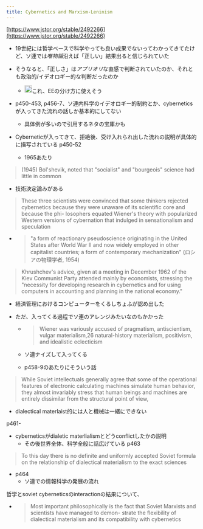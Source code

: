 ```yaml
---
title: Cybernetics and Marxism-Leninism
---
```


[https://www.jstor.org/stable/2492266](https://www.jstor.org/stable/2492266)

* 19世紀には哲学ベースで科学やっても良い成果でないってわかってきてたけど、ソ連では*唯物論*沿えば「正しい」結果出ると信じられていた

* そうなると、「正しさ」は*アプリオリ*な直感で判断されていたのか、それとも政治的/イデオロギー的な判断だったのか
  
  * <img src='https://scrapbox.io/api/pages/blu3mo-public/blu3mo/icon' alt='blu3mo.icon' height="19.5"/>これ、EEの分け方に使えそう
* p450-453, p456-7、ソ連内科学のイデオロギー的制約とか、cyberneticsが入ってきた流れの話しか基本的にしてない
  
  * 具体例が多いので引用するネタの宝庫かも
* Cyberneticが入ってきて、拒絶後、受け入れられ出した流れの説明が具体的に描写されている p450-52
  
  * 1965あたり

 > 
 > (1945) Bol'shevik, noted that "socialist" and "bourgeois" science had little in common

* 技術決定論みがある

 > 
 > These three scientists were convinced that some thinkers rejected cybernetics because they were unaware of its scientific core and because the phi- losophers equated Wiener's theory with popularized Western versions of cybernation that indulged in sensationalism and speculation

* 
   > 
   > "a form of reactionary pseudoscience originating in the United States after World War II and now widely employed in other capitalist countries; a form of contemporary mechanization" (ロシアの物理学者, 1954)

 > 
 > Khrushchev's advice, given at a meeting in December 1962 of the Kiev Communist Party attended mainly by economists, stressing the "necessity for developing research in cybernetics and for using computers in accounting and planning in the national economy."

* 経済管理におけるコンピューターをくるしちょふが認め出した

* ただ、入ってくる過程でソ連のアレンジみたいなのもかかった
  
  * 
     > 
     > Wiener was variously accused of pragmatism, antiscientism, vulgar materialism,26 natural-history materialism, positivism, and idealistic eclecticism
  
  * ソ連ナイズして入ってくる
  * p458-9のあたりにそういう話

 > 
 > While Soviet intellectuals generally agree that some of the operational features of electronic calculating machines simulate human behavior, they almost invariably stress that human beings and machines are entirely dissimilar from the structural point of view,

* dialectical materlaist的には人と機械は一緒にできない

p461-

* cyberneticsがdialetic materlialismとどうconflictしたかの説明
  * その後世界全体、科学全般に話広げている p463

 > 
 > To this day there is no definite and uniformly accepted Soviet formula on the relationship of dialectical materialism to the exact sciences

* p464
  * ソ連での情報科学の発展の流れ

哲学とsoviet cyberneticsのinteractionの結果について、

* 
   > 
   > Most important philosophically is the fact that Soviet Marxists and scientists have managed to demon- strate the flexibility of dialectical materialism and its compatibility with cybernetics
